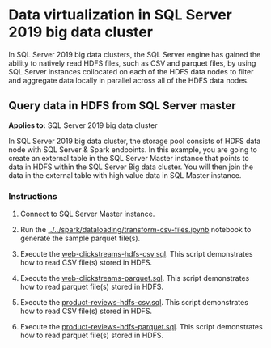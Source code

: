 # Data virtualization in SQL Server 2019 big data cluster

In SQL Server 2019 big data clusters, the SQL Server engine has gained the ability to natively read HDFS files, such as CSV and parquet files, by using SQL Server instances collocated on each of the HDFS data nodes to filter and aggregate data locally in parallel across all of the HDFS data nodes.

## Query data in HDFS from SQL Server master

**Applies to:** SQL Server 2019 big data cluster

In SQL Server 2019 big data cluster, the storage pool consists of HDFS data node with SQL Server & Spark endpoints. In this example, you are going to create an external table in the SQL Server Master instance that points to data in HDFS within the SQL Server Big data cluster. You will then join the data in the external table with high value data in SQL Master instance.

### Instructions

1. Connect to SQL Server Master instance.

1. Run the [../../spark/dataloading/transform-csv-files.ipynb](../../spark/dataloading/transform-csv-files.ipynb/) notebook to generate the sample parquet file(s).

1. Execute the [web-clickstreams-hdfs-csv.sql](web-clickstreams-hdfs-csv.sql). This script demonstrates how to read CSV file(s) stored in HDFS.

1. Execute the [web-clickstreams-parquet.sql](web-clickstreams-hdfs-parquet.sql). This script demonstrates how to read parquet file(s) stored in HDFS.

1. Execute the [product-reviews-hdfs-csv.sql](product-reviews-hdfs-csv.sql). This script demonstrates how to read CSV file(s) stored in HDFS.

1. Execute the [product-reviews-hdfs-parquet.sql](product-reviews-hdfs-parquet.sql). This script demonstrates how to read parquet file(s) stored in HDFS.

